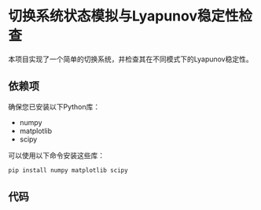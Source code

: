 # 切换系统状态模拟与Lyapunov稳定性检查  

本项目实现了一个简单的切换系统，并检查其在不同模式下的Lyapunov稳定性。  

## 依赖项  

确保您已安装以下Python库：  

- numpy  
- matplotlib  
- scipy  

可以使用以下命令安装这些库：  

```bash  
pip install numpy matplotlib scipy
```

## 代码

  
